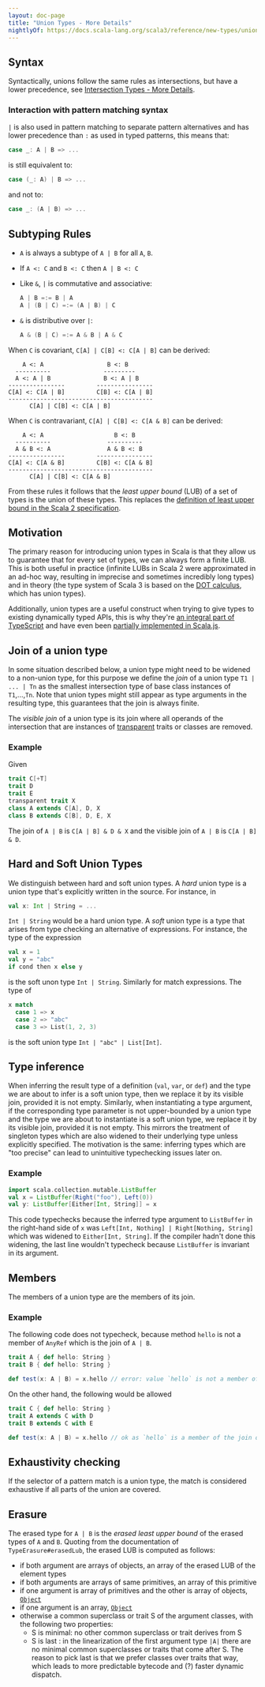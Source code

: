 ```yaml
---
layout: doc-page
title: "Union Types - More Details"
nightlyOf: https://docs.scala-lang.org/scala3/reference/new-types/union-types-spec.html
---
```


## Syntax

Syntactically, unions follow the same rules as intersections, but have a lower precedence, see
[Intersection Types - More Details](./intersection-types-spec.md).

### Interaction with pattern matching syntax
`|` is also used in pattern matching to separate pattern alternatives and has
lower precedence than `:` as used in typed patterns, this means that:

```scala
case _: A | B => ...
```

is still equivalent to:

```scala
case (_: A) | B => ...
```

and not to:

```scala
case _: (A | B) => ...
```

## Subtyping Rules

- `A` is always a subtype of `A | B` for all `A`, `B`.
- If `A <: C` and `B <: C` then `A | B <: C`
- Like `&`, `|` is commutative and associative:

  ```scala
  A | B =:= B | A
  A | (B | C) =:= (A | B) | C
  ```

- `&` is distributive over `|`:

  ```scala
  A & (B | C) =:= A & B | A & C
  ```

When `C` is covariant, `C[A] | C[B] <: C[A | B]` can be derived:

```
    A <: A                  B <: B
  ----------               ---------
  A <: A | B               B <: A | B
----------------         ----------------
C[A] <: C[A | B]         C[B] <: C[A | B]
-----------------------------------------
      C[A] | C[B] <: C[A | B]
```

When `C` is contravariant, `C[A] | C[B] <: C[A & B]` can be derived:

```
    A <: A                    B <: B
  ----------                ----------
  A & B <: A                A & B <: B
----------------         ----------------
C[A] <: C[A & B]         C[B] <: C[A & B]
-----------------------------------------
      C[A] | C[B] <: C[A & B]
```

From these rules it follows that the _least upper bound_ (LUB) of a set of types
is the union of these types. This replaces the
[definition of least upper bound in the Scala 2 specification](https://www.scala-lang.org/files/archive/spec/2.13/03-types.html#least-upper-bounds-and-greatest-lower-bounds).

## Motivation

The primary reason for introducing union types in Scala is that they allow us to
guarantee that for every set of types, we can always form a finite LUB. This is
both useful in practice (infinite LUBs in Scala 2 were approximated in an ad-hoc
way, resulting in imprecise and sometimes incredibly long types) and in theory
(the type system of Scala 3 is based on the
[DOT calculus](https://infoscience.epfl.ch/record/227176/files/soundness_oopsla16.pdf),
which has union types).

Additionally, union types are a useful construct when trying to give types to existing
dynamically typed APIs, this is why they're [an integral part of TypeScript](https://www.typescriptlang.org/docs/handbook/advanced-types.html#union-types)
and have even been [partially implemented in Scala.js](https://github.com/scala-js/scala-js/blob/master/library/src/main/scala/scala/scalajs/js/Union.scala).

## Join of a union type

In some situation described below, a union type might need to be widened to
a non-union type, for this purpose we define the _join_ of a union type `T1 |
... | Tn` as the smallest intersection type of base class instances of
`T1`,...,`Tn`. Note that union types might still appear as type arguments in the
resulting type, this guarantees that the join is always finite.

The _visible join_ of a union type is its join where all operands of the intersection that
are instances of [transparent](../other-new-features/transparent-traits.md) traits or classes are removed.


### Example

Given

```scala
trait C[+T]
trait D
trait E
transparent trait X
class A extends C[A], D, X
class B extends C[B], D, E, X
```

The join of `A | B` is `C[A | B] & D & X` and the visible join of `A | B` is `C[A | B] & D`.

## Hard and Soft Union Types

We distinguish between hard and soft union types. A _hard_ union type is a union type that's explicitly
written in the source. For instance, in
```scala
val x: Int | String = ...
```
`Int | String` would be a hard union type. A _soft_ union type is a type that arises from type checking
an alternative of expressions. For instance, the type of the expression
```scala
val x = 1
val y = "abc"
if cond then x else y
```
is the soft unon type `Int | String`. Similarly for match expressions. The type of
```scala
x match
  case 1 => x
  case 2 => "abc"
  case 3 => List(1, 2, 3)
```
is the soft union type `Int | "abc" | List[Int]`.


## Type inference

When inferring the result type of a definition (`val`, `var`, or `def`) and the
type we are about to infer is a soft union type, then we replace it by its visible join,
provided it is not empty.
Similarly, when instantiating a type argument, if the corresponding type
parameter is not upper-bounded by a union type and the type we are about to
instantiate is a soft union type, we replace it by its visible join, provided it is not empty.
This mirrors the
treatment of singleton types which are also widened to their underlying type
unless explicitly specified. The motivation is the same: inferring types
which are "too precise" can lead to unintuitive typechecking issues later on.

### Example

```scala
import scala.collection.mutable.ListBuffer
val x = ListBuffer(Right("foo"), Left(0))
val y: ListBuffer[Either[Int, String]] = x
```

This code typechecks because the inferred type argument to `ListBuffer` in the
right-hand side of `x` was `Left[Int, Nothing] | Right[Nothing, String]` which
was widened to `Either[Int, String]`. If the compiler hadn't done this widening,
the last line wouldn't typecheck because `ListBuffer` is invariant in its
argument.


## Members

The members of a union type are the members of its join.

### Example

The following code does not typecheck, because method `hello` is not a member of
`AnyRef` which is the join of `A | B`.

```scala
trait A { def hello: String }
trait B { def hello: String }

def test(x: A | B) = x.hello // error: value `hello` is not a member of A | B
```

On the other hand, the following would be allowed

```scala
trait C { def hello: String }
trait A extends C with D
trait B extends C with E

def test(x: A | B) = x.hello // ok as `hello` is a member of the join of A | B which is C
```

## Exhaustivity checking

If the selector of a pattern match is a union type, the match is considered
exhaustive if all parts of the union are covered.

## Erasure

The erased type for `A | B` is the _erased least upper bound_ of the erased
types of `A` and `B`. Quoting from the documentation of `TypeErasure#erasedLub`,
the erased LUB is computed as follows:

- if both argument are arrays of objects, an array of the erased LUB of the element types
- if both arguments are arrays of same primitives, an array of this primitive
- if one argument is array of primitives and the other is array of objects,
  [`Object`](https://docs.oracle.com/en/java/javase/11/docs/api/java.base/java/lang/Object.html)
- if one argument is an array, [`Object`](https://docs.oracle.com/en/java/javase/11/docs/api/java.base/java/lang/Object.html)
- otherwise a common superclass or trait S of the argument classes, with the
  following two properties:
  * S is minimal: no other common superclass or trait derives from S
  * S is last   : in the linearization of the first argument type `|A|`
                  there are no minimal common superclasses or traits that
                  come after S.
  The reason to pick last is that we prefer classes over traits that way,
  which leads to more predictable bytecode and (?) faster dynamic dispatch.
